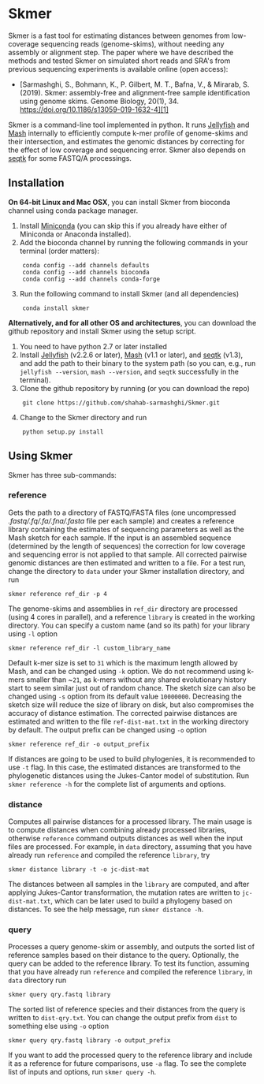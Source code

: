 # Skmer
Skmer is a fast tool for estimating distances between genomes from low-coverage sequencing reads (genome-skims), without needing any assembly or alignment step. The paper where we have described the methods and tested Skmer on simulated short reads and SRA's from previous sequencing experiments is available online (open access):
  - [Sarmashghi, S., Bohmann, K., P. Gilbert, M. T., Bafna, V., & Mirarab, S. (2019). Skmer: assembly-free and alignment-free sample identification using genome skims. Genome Biology, 20(1), 34. https://doi.org/10.1186/s13059-019-1632-4][1]

Skmer is a command-line tool implemented in python. It runs [Jellyfish][2] and [Mash][3] internally to efficiently compute k-mer profile of genome-skims and their intersection, and estimates the genomic distances by correcting for the effect of low coverage and sequencing error. Skmer also depends on [seqtk][5] for some FASTQ/A processings. 

Installation
------------
**On 64-bit Linux and Mac OSX**, you can install Skmer from bioconda channel using conda package manager. 
1. Install [Miniconda][4] (you can skip this if you already have either of Miniconda or Anaconda installed). 
2. Add the bioconda channel by running the following commands in your terminal (order matters):
```
    conda config --add channels defaults
    conda config --add channels bioconda
    conda config --add channels conda-forge
```
3. Run the following command to install Skmer (and all dependencies) 
```
    conda install skmer
```

**Alternatively, and for all other OS and architectures**, you can download the github repository and install Skmer using the setup script. 
1. You need to have python 2.7 or later installed
2. Install [Jellyfish][2] (v2.2.6 or later), [Mash][3] (v1.1 or later), and [seqtk][5] (v1.3), and add the path to their binary to the system path (so you can, e.g., run `jellyfish --version`, `mash --version`, and `seqtk` successfully in the terminal). 
3. Clone the github repository by running (or you can download the repo)
```
    git clone https://github.com/shahab-sarmashghi/Skmer.git
```
4. Change to the Skmer directory and run
```
    python setup.py install
```

Using Skmer
------------
Skmer has three sub-commands:

### reference
Gets the path to a directory of FASTQ/FASTA files (one uncompressed *.fastq/.fq/.fa/.fna/.fasta* file per each sample) and creates a reference library containing the estimates of sequencing parameters as well as the Mash sketch for each sample. If the input is an assembled sequence (determined by the length of sequences) the correction for low coverage and sequencing error is not applied to that sample. All corrected pairwise genomic distances are then estimated and written to a file. For a test run, change the directory to `data` under your Skmer installation directory, and run
```
skmer reference ref_dir -p 4
```
The genome-skims and assemblies in `ref_dir` directory are processed (using 4 cores in parallel), and a reference `library` is created in the working directory. You can specify a custom name (and so its path) for your library using `-l` option
```
skmer reference ref_dir -l custom_library_name
```
Default k-mer size is set to `31` which is the maximum length allowed by Mash, and can be changed using `-k` option. We do not recommend using k-mers smaller than ~`21`, as k-mers without any shared evolutionary history start to seem similar just out of random chance. The sketch size can also be changed using `-s` option from its default value `10000000`. Decreasing the sketch size will reduce the size of library on disk, but also compromises the accuracy of distance estimation. The corrected pairwise distances are estimated and written to the file `ref-dist-mat.txt` in the working directory by default. The output prefix can be changed using `-o` option
```
skmer reference ref_dir -o output_prefix
```
If distances are going to be used to build phylogenies, it is recommended to use `-t` flag. In this case, the estimated distances are transformed to the phylogenetic distances using the Jukes-Cantor model of substitution. Run `skmer reference -h` for the complete list of arguments and options.  


### distance
Computes all pairwise distances for a processed library. The main usage is to compute distances when combining already processed libraries, otherwise `reference` command outputs distances as well when the input files are processed. For example, in `data` directory, assuming that you have already run `reference` and compiled the reference `library`, try
```
skmer distance library -t -o jc-dist-mat
```
The distances between all samples in the `library` are computed, and after applying Jukes-Cantor transformation, the mutation rates are written to `jc-dist-mat.txt`, which can be later used to build a phylogeny based on distances. To see the help message, run `skmer distance -h`.

### query
Processes a query genome-skim or assembly, and outputs the sorted list of reference samples based on their distance to the query. Optionally, the query can be added to the reference library. To test its function, assuming that you have already run `reference` and compiled the reference `library`, in `data` directory run
```
skmer query qry.fastq library
```
The sorted list of reference species and their distances from the query is written to `dist-qry.txt`. You can change the output prefix from `dist` to something else using `-o` option
```
skmer query qry.fastq library -o output_prefix
```
If you want to add the processed query to the reference library and include it as a reference for future comparisons, use `-a` flag. To see the complete list of inputs and options, run `skmer query -h`.

[1]: https://genomebiology.biomedcentral.com/articles/10.1186/s13059-019-1632-4
[2]: http://www.genome.umd.edu/jellyfish.html
[3]: http://mash.readthedocs.io/en/latest/
[4]: https://conda.io/miniconda.html
[5]: https://github.com/lh3/seqtk
